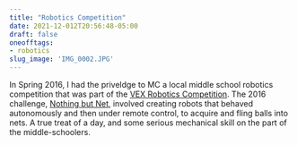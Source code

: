 ```yaml
---
title: "Robotics Competition"
date: 2021-12-012T20:56:48-05:00
draft: false
oneofftags:
- robotics
slug_image: 'IMG_0002.JPG'
---
```

In Spring 2016, I had the priveldge to MC a local middle school robotics competition that was part of the [VEX Robotics Competition](https://www.vexrobotics.com/v5/competition/vrc-current-game). The 2016 challenge, [Nothing but Net](https://www.youtube.com/watch?v=A8daR6qBw3M), involved creating robots that behaved autonomously and then under remote control, to acquire and fling balls into nets. A true treat of a day, and some serious mechanical skill on the part of the middle-schoolers.